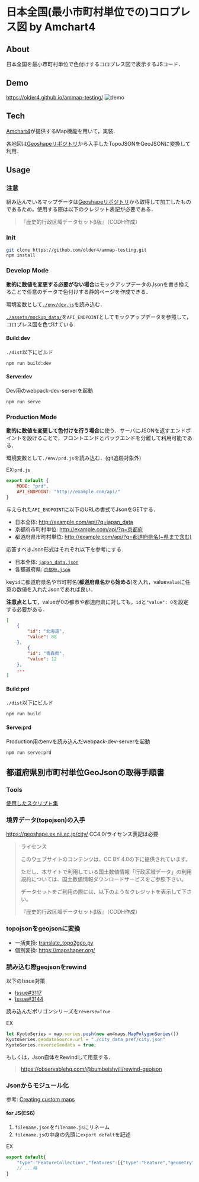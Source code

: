 # 日本全国(最小市町村単位での)コロプレス図 by Amchart4

## About

日本全国を最小市町村単位で色付けするコロプレス図で表示するJSコード．

## Demo

<https://older4.github.io/ammap-testing/>
![demo](./readme-img/demo.gif)

## Tech

[Amchart4](https://www.amcharts.com/docs/v4/chart-types/map/)が提供するMap機能を用いて，実装．

各地図は[Geoshapeリポジトリ](https://geoshape.ex.nii.ac.jp/)から入手したTopoJSONをGeoJSONに変換して利用．

## Usage

### 注意

組み込んでいるマップデータは[Geoshapeリポジトリ](https://geoshape.ex.nii.ac.jp/)から取得して加工したものであるため，使用する際は以下のクレジット表記が必要である．

>『歴史的行政区域データセットβ版』（CODH作成）

### Init

```bash
git clone https://github.com/older4/ammap-testing.git
npm install
```

### Develop Mode

**動的に数値を変更する必要がない場合**はモックアップデータのJsonを書き換えることで任意のデータで色付けする静的ページを作成できる．

環境変数として[`./env/dev.js`](./.env/dev.js)を読み込む．

[`./assets/mockup_data/`](./src/assets/mockup_data)を`API_ENDPOINT`としてモックアップデータを参照して，コロプレス図を色づけている．

#### Build:dev

`./dist`以下にビルド

```bash
npm run build:dev
```

#### Serve:dev

Dev用のwebpack-dev-serverを起動

```bash
npm run serve
```

### Production Mode

**動的に数値を変更して色付けを行う場合**に使う．サーバにJSONを返すエンドポイントを設けることで，フロントエンドとバックエンドを分離して利用可能である．

環境変数として`./env/prd.js`を読み込む．(git追跡対象外)

EX:`prd.js`

```js
export default {
    MODE: "prd",
    API_ENDPOINT: "http://example.com/api/"
}
```

与えられた`API_ENDPOINT`に以下のURLの書式でJsonをGETする．

- 日本全体: <http://example.com/api/?q=japan_data>
- 京都府市町村単位: <http://example.com/api/?q=京都府>
- 都道府県市町村単位: <http://example.com/api/?q=都道府県名(~県まで含む)>

応答すべきJson形式はそれぞれ以下を参考にする．

- 日本全体: [`japan_data.json`](./src/assets/mockup_data/japan_data.json)
- 各都道府県: [`京都府.json`](./src/assets/mockup_data/京都府.json)

key`id`に都道府県名や市町村名(**都道府県名から始める**)を入れ，value`value`に任意の数値を入れたJsonであれば良い．

**注意点として**，valueが0の都市や都道府県に対しても，`id`と`"value": 0`を設定する必要がある．

```json
[
    {
        "id": "北海道",
        "value": 88
    },
        {
        "id": "青森県",
        "value": 12
    },
    ...
]

```

#### Build:prd

`./dist`以下にビルド

```bash
npm run build
```

#### Serve:prd

Production用のenvを読み込んだwebpack-dev-serverを起動

```bash
npm run serve:prd
```

## 都道府県別市町村単位GeoJsonの取得手順書

### Tools

[使用したスクリプト集](./tool/readme.md)

### 境界データ(topojson)の入手

<https://geoshape.ex.nii.ac.jp/city/>
CC4.0/ライセンス表記は必要
>ライセンス
>
>このウェブサイトのコンテンツは、CC BY 4.0の下に提供されています。
>
>ただし、本サイトで利用している国土数値情報「行政区域データ」の利用規約については、国土数値情報ダウンロードサービスをご参照下さい。
>
>データセットをご利用の際には、以下のようなクレジットを表示して下さい。
>
>『歴史的行政区域データセットβ版』（CODH作成）

### topojsonをgeojsonに変換

- 一括変換: [translate_topo2geo.py](./tool/translate_topo2geo.py)
- 個別変換: <https://mapshaper.org/>

### 読み込む際geojsonをrewind

以下のIssue対策

- [Issue#3117](https://github.com/amcharts/amcharts4/issues/3117)
- [Issue#3144](https://github.com/amcharts/amcharts4/issues/3144)

読み込んだポリゴンシリーズを`reverse=True`

EX

``` js
let KyotoSeries = map.series.push(new am4maps.MapPolygonSeries())
KyotoSeries.geodataSource.url = "./city_data_pref/city.json"
KyotoSeries.reverseGeodata = true;
```

もしくは，Json自体をRewindして用意する．
> <https://observablehq.com/@bumbeishvili/rewind-geojson>

### Jsonからモジュール化

参考: [Creating custom maps](https://www.amcharts.com/docs/v4/tutorials/creating-custom-maps/)

#### for JS(ES6)

1. `filename.json`を`filename.js`にリネーム
2. `filename.js`の中身の先頭に`export defalt`を記述

EX

```js
export default{
    "type":"FeatureCollection","features":[{"type":"Feature","geometry":{"type":"MultiPolygon","coordinates":[[[[141.37077740646836,43.502741103494714],[141.
    // ...略
}
```
